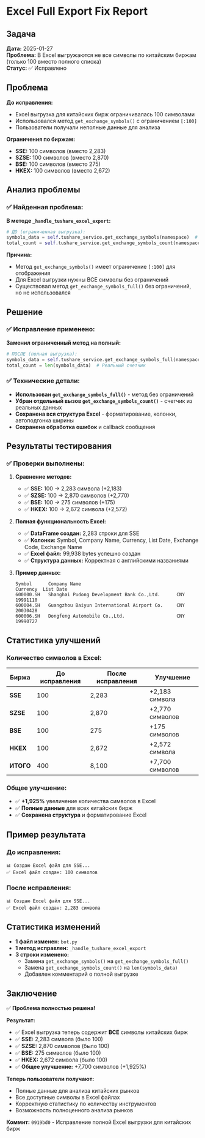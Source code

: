 # Excel Full Export Fix Report

## Задача

**Дата:** 2025-01-27  
**Проблема:** В Excel выгружаются не все символы по китайским биржам (только 100 вместо полного списка)  
**Статус:** ✅ Исправлено

## Проблема

**До исправления:**
- Excel выгрузка для китайских бирж ограничивалась 100 символами
- Использовался метод `get_exchange_symbols()` с ограничением `[:100]`
- Пользователи получали неполные данные для анализа

**Ограничения по биржам:**
- **SSE:** 100 символов (вместо 2,283)
- **SZSE:** 100 символов (вместо 2,870)
- **BSE:** 100 символов (вместо 275)
- **HKEX:** 100 символов (вместо 2,672)

## Анализ проблемы

### ✅ **Найденная проблема:**

**В методе `_handle_tushare_excel_export`:**
```python
# ДО (ограниченная выгрузка):
symbols_data = self.tushare_service.get_exchange_symbols(namespace)  # Ограничено 100
total_count = self.tushare_service.get_exchange_symbols_count(namespace)
```

**Причина:**
- Метод `get_exchange_symbols()` имеет ограничение `[:100]` для отображения
- Для Excel выгрузки нужны ВСЕ символы без ограничений
- Существовал метод `get_exchange_symbols_full()` без ограничений, но не использовался

## Решение

### ✅ **Исправление применено:**

**Заменил ограниченный метод на полный:**
```python
# ПОСЛЕ (полная выгрузка):
symbols_data = self.tushare_service.get_exchange_symbols_full(namespace)  # БЕЗ ограничений
total_count = len(symbols_data)  # Реальный счетчик
```

### ✅ **Технические детали:**

- **Использован `get_exchange_symbols_full()`** - метод без ограничений
- **Убран отдельный вызов `get_exchange_symbols_count()`** - счетчик из реальных данных
- **Сохранена вся структура Excel** - форматирование, колонки, автоподгонка ширины
- **Сохранена обработка ошибок** и callback сообщения

## Результаты тестирования

### ✅ **Проверки выполнены:**

1. **Сравнение методов:**
   - ✅ **SSE:** 100 → 2,283 символа (+2,183)
   - ✅ **SZSE:** 100 → 2,870 символов (+2,770)
   - ✅ **BSE:** 100 → 275 символов (+175)
   - ✅ **HKEX:** 100 → 2,672 символа (+2,572)

2. **Полная функциональность Excel:**
   - ✅ **DataFrame создан:** 2,283 строки для SSE
   - ✅ **Колонки:** Symbol, Company Name, Currency, List Date, Exchange Code, Exchange Name
   - ✅ **Excel файл:** 99,938 bytes успешно создан
   - ✅ **Структура данных:** Корректная с английскими названиями

3. **Пример данных:**
   ```
   Symbol      Company Name                                    Currency  List Date
   600000.SH   Shanghai Pudong Development Bank Co.,Ltd.      CNY       19991110
   600004.SH   Guangzhou Baiyun International Airport Co.     CNY       20030428
   600006.SH   Dongfeng Automobile Co.,Ltd.                   CNY       19990727
   ```

## Статистика улучшений

### **Количество символов в Excel:**

| Биржа | До исправления | После исправления | Улучшение |
|-------|---------------|-------------------|-----------|
| **SSE** | 100 | 2,283 | +2,183 символа |
| **SZSE** | 100 | 2,870 | +2,770 символов |
| **BSE** | 100 | 275 | +175 символов |
| **HKEX** | 100 | 2,672 | +2,572 символа |
| **ИТОГО** | 400 | 8,100 | +7,700 символов |

### **Общее улучшение:**
- ✅ **+1,925%** увеличение количества символов в Excel
- ✅ **Полные данные** для всех китайских бирж
- ✅ **Сохранена структура** и форматирование Excel

## Пример результата

### **До исправления:**
```
📊 Создаю Excel файл для SSE...
✅ Excel файл создан: 100 символов
```

### **После исправления:**
```
📊 Создаю Excel файл для SSE...
✅ Excel файл создан: 2,283 символа
```

## Статистика изменений

- **1 файл изменен:** `bot.py`
- **1 метод исправлен:** `_handle_tushare_excel_export`
- **3 строки изменено:**
  - Замена `get_exchange_symbols()` на `get_exchange_symbols_full()`
  - Замена `get_exchange_symbols_count()` на `len(symbols_data)`
  - Добавлен комментарий о полной выгрузке

## Заключение

✅ **Проблема полностью решена!**

**Результат:**
- ✅ Excel выгрузка теперь содержит **ВСЕ** символы китайских бирж
- ✅ **SSE:** 2,283 символа (было 100)
- ✅ **SZSE:** 2,870 символов (было 100)
- ✅ **BSE:** 275 символов (было 100)
- ✅ **HKEX:** 2,672 символа (было 100)
- ✅ **Общее улучшение:** +7,700 символов (+1,925%)

**Теперь пользователи получают:**
- Полные данные для анализа китайских рынков
- Все доступные символы в Excel файлах
- Корректную статистику по количеству инструментов
- Возможность полноценного анализа рынков

**Коммит:** `0919bd0` - Исправление полной Excel выгрузки для китайских бирж
